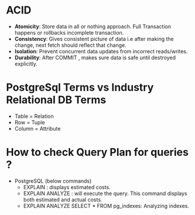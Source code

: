 # ACID
+ **Atomicity**: Store data in all or nothing approach. Full Transaction happens or rollbacks incomplete transaction.
+ **Consistency**: Gives consistent picture of data i.e after making the change, next fetch should reflect that change.
+ **Isolation**: Prevent concurrent data updates from incorrect reads/writes.
+ **Durability**: After COMMIT , makes sure data is safe until destroyed explicitly.

# PostgreSql Terms vs Industry Relational DB Terms
+ Table = Relation
+ Row = Tuple
+ Column = Attribute

# How to check Query Plan for queries ?
+ PostgreSQL (below commands)
  + EXPLAIN : displays estimated costs.
  + EXPLAIN ANALYZE : will execute the query. This command displays both estimated and actual costs.
  + EXPLAIN ANALYZE SELECT * FROM pg_indexes: Analyzing indexes.

